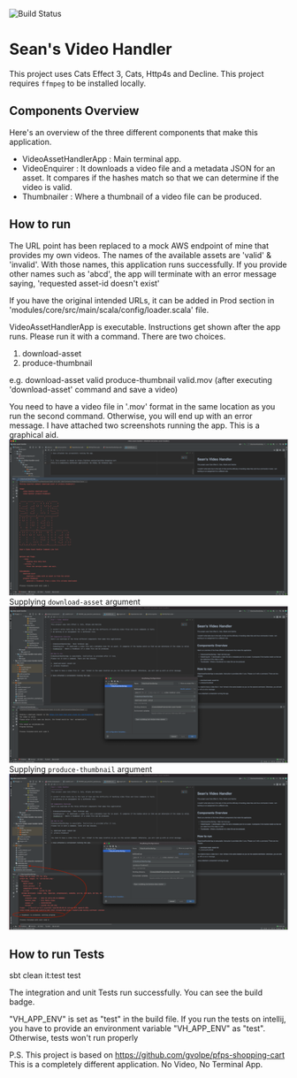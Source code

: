 ![Build Status](https://codebuild.eu-west-1.amazonaws.com/badges?uuid=eyJlbmNyeXB0ZWREYXRhIjoiRXZQd0xpZGFkUk9kOG40M0EwRmEwNFV3cVhsT3pBUzY1bk0yczZlMjZpOFFVKy9jWm5lUENreFNwbXNyM2VKZlp3emVDZHM1RmlOdEtSb0NNekpkRHRRPSIsIml2UGFyYW1ldGVyU3BlYyI6IjdibFpPWmRLR0lsK0wzT3UiLCJtYXRlcmlhbFNldFNlcmlhbCI6MX0%3D&branch=master)

Sean's Video Handler
=============
This project uses Cats Effect 3, Cats, Http4s and Decline. This project requires `ffmpeg` to be installed locally.

## Components Overview
Here's an overview of the three different components that make this application.

- VideoAssetHandlerApp : Main terminal app.
- VideoEnquirer : It downloads a video file and a metadata JSON for an asset. It compares if the hashes match so that we can determine if the video is valid.
- Thumbnailer : Where a thumbnail of a video file can be produced.

## How to run
The URL point has been replaced to a mock AWS endpoint of mine that provides my own videos.
The names of the available assets are 'valid' & 'invalid'. With those names, this application runs successfully.
If you provide other names such as 'abcd', the app will terminate with an error message saying, 'requested asset-id doesn't exist'

If you have the original intended URLs, it can be added in Prod section in 'modules/core/src/main/scala/config/loader.scala' file.

VideoAssetHandlerApp is executable. Instructions get shown after the app runs. 
Please run it with a command. There are two choices.

1. download-asset <asset-id>
2. produce-thumbnail

e.g.
download-asset valid
produce-thumbnail valid.mov (after executing 'download-asset' command and save a video)

You need to have a video file in '.mov' format in the same location as you run the second command. Otherwise, you will end up with an error message.
I have attached two screenshots running the app. This is a graphical aid.
![alt text](app_execution_main_banner_without_command_argument.png)
Supplying `download-asset` argument
![alt text](app_execution_example1.png)
Supplying `produce-thumbnail` argument
![alt text](app_execution_example2.png)

## How to run Tests
sbt clean it:test test

The integration and unit Tests run successfully. You can see the build badge.

"VH_APP_ENV" is set as "test" in the build file.
If you run the tests on intellij, you have to provide an environment variable "VH_APP_ENV" as "test".
Otherwise, tests won't run properly


P.S. This project is based on https://github.com/gvolpe/pfps-shopping-cart
This is a completely different application. No Video, No Terminal App.